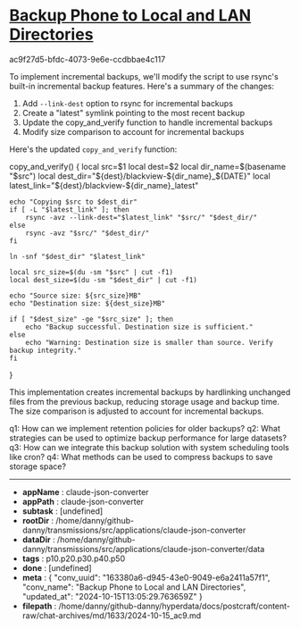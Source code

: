 # [Backup Phone to Local and LAN Directories](https://claude.ai/chat/163380a6-d945-43e0-9049-e6a2411a57f1)

ac9f27d5-bfdc-4073-9e6e-ccdbbae4c117

 To implement incremental backups, we'll modify the script to use rsync's built-in incremental backup features. Here's a summary of the changes:

1. Add `--link-dest` option to rsync for incremental backups
2. Create a "latest" symlink pointing to the most recent backup
3. Update the copy_and_verify function to handle incremental backups
4. Modify size comparison to account for incremental backups

Here's the updated `copy_and_verify` function:

<antArtifact identifier="phone-backup-script" type="application/vnd.ant.code" language="bash" title="Updated copy_and_verify function for incremental backups">
copy_and_verify() {
    local src=$1
    local dest=$2
    local dir_name=$(basename "$src")
    local dest_dir="${dest}/blackview-${dir_name}_${DATE}"
    local latest_link="${dest}/blackview-${dir_name}_latest"

    echo "Copying $src to $dest_dir"
    if [ -L "$latest_link" ]; then
        rsync -avz --link-dest="$latest_link" "$src/" "$dest_dir/"
    else
        rsync -avz "$src/" "$dest_dir/"
    fi

    ln -snf "$dest_dir" "$latest_link"

    local src_size=$(du -sm "$src" | cut -f1)
    local dest_size=$(du -sm "$dest_dir" | cut -f1)

    echo "Source size: ${src_size}MB"
    echo "Destination size: ${dest_size}MB"

    if [ "$dest_size" -ge "$src_size" ]; then
        echo "Backup successful. Destination size is sufficient."
    else
        echo "Warning: Destination size is smaller than source. Verify backup integrity."
    fi
}
</antArtifact>

This implementation creates incremental backups by hardlinking unchanged files from the previous backup, reducing storage usage and backup time. The size comparison is adjusted to account for incremental backups.

q1: How can we implement retention policies for older backups?
q2: What strategies can be used to optimize backup performance for large datasets?
q3: How can we integrate this backup solution with system scheduling tools like cron?
q4: What methods can be used to compress backups to save storage space?

---

* **appName** : claude-json-converter
* **appPath** : claude-json-converter
* **subtask** : [undefined]
* **rootDir** : /home/danny/github-danny/transmissions/src/applications/claude-json-converter
* **dataDir** : /home/danny/github-danny/transmissions/src/applications/claude-json-converter/data
* **tags** : p10.p20.p30.p40.p50
* **done** : [undefined]
* **meta** : {
  "conv_uuid": "163380a6-d945-43e0-9049-e6a2411a57f1",
  "conv_name": "Backup Phone to Local and LAN Directories",
  "updated_at": "2024-10-15T13:05:29.763659Z"
}
* **filepath** : /home/danny/github-danny/hyperdata/docs/postcraft/content-raw/chat-archives/md/1633/2024-10-15_ac9.md
